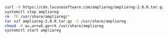 ﻿```sh
curl -O https://cdn.lacunasoftware.com/ampliareg/ampliareg-2.0.0.tar.gz
systemctl stop ampliareg
rm -fR /usr/share/ampliareg/*
tar xzf ampliareg-2.0.0.tar.gz -C /usr/share/ampliareg
chmod -R a=,u+rwX,go+rX /usr/share/ampliareg
systemctl start ampliareg
```
